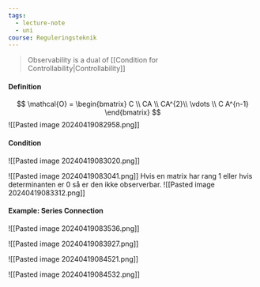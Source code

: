 ```yaml
---
tags:
  - lecture-note
  - uni
course: Reguleringsteknik
---
```

> Observability is a dual of [[Condition for Controllability|Controllability]]

#### Definition
$$
\mathcal{O} = 
\begin{bmatrix}
C \\
CA \\
CA^{2}\\
\vdots \\
C A^{n-1}
\end{bmatrix}
$$
![[Pasted image 20240419082958.png]]

#### Condition
![[Pasted image 20240419083020.png]]

![[Pasted image 20240419083041.png]]
Hvis en matrix har rang 1 eller hvis determinanten er 0 så er den ikke observerbar.
![[Pasted image 20240419083312.png]]


#### Example: Series Connection
![[Pasted image 20240419083536.png]]

![[Pasted image 20240419083927.png]]

![[Pasted image 20240419084521.png]]

![[Pasted image 20240419084532.png]]
